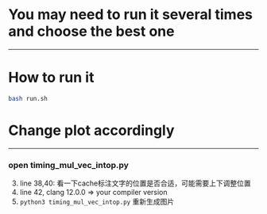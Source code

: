 # You may need to run it several times and choose the best one

---

# How to run it

~~~bash
bash run.sh
~~~

# Change plot accordingly

---

### open timing\_mul\_vec\_intop.py


3. line 38,40: 看一下cache标注文字的位置是否合适，可能需要上下调整位置
2. line 42, clang 12.0.0 => your compiler version 
3. `python3 timing_mul_vec_intop.py` 重新生成图片